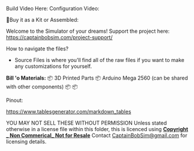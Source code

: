 Build Video Here:
Configuration Video:

🛒Buy it as a Kit or Assembled:

Welcome to the Simulator of your dreams!
Support the project here: https://captainbobsim.com/project-support/

How to navigate the files?
- Source Files is where you'll find all of the raw files if you want to make any customizations for yourself.


__Bill 'o Materials:__
📦 3D Printed Parts
📦 Arduino Mega 2560 (can be shared with other components)
📦 
📦 


Pinout: 

https://www.tablesgenerator.com/markdown_tables

YOU MAY NOT SELL THESE WITHOUT PERMISSION
Unless stated otherwise in a license file within this folder, this is licenced using
**[Copyright _ Non Commerical_ Not for Resale](https://creativecommons.org/licenses/by-nc/4.0/)**
Contact CaptainBobSim@gmail.com for licensing details.


